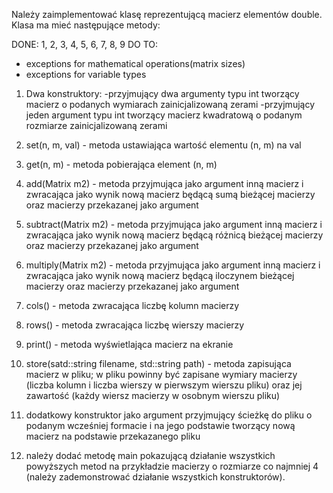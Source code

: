 
Należy zaimplementować klasę reprezentującą macierz elementów double. Klasa ma mieć następujące metody:

DONE: 1, 2, 3, 4, 5, 6, 7, 8, 9
DO TO: 
- exceptions for mathematical operations(matrix sizes)
- exceptions for variable types

1. Dwa konstruktory:
-przyjmujący dwa argumenty typu int tworzący macierz o podanych wymiarach zainicjalizowaną zerami
-przyjmujący jeden argument typu int tworzący macierz kwadratową o podanym rozmiarze zainicjalizowaną zerami

2. set(n, m, val) - metoda ustawiająca wartość elementu (n, m) na val
3. get(n, m) - metoda pobierająca element (n, m)
4. add(Matrix m2) - metoda przyjmująca jako argument inną macierz i zwracająca jako wynik nową macierz będącą sumą bieżącej    macierzy oraz macierzy przekazanej jako argument
5. subtract(Matrix m2) - metoda przyjmująca jako argument inną macierz i zwracająca jako wynik nową macierz będącą różnicą bieżącej macierzy oraz macierzy przekazanej jako argument
6. multiply(Matrix m2) - metoda przyjmująca jako argument inną macierz i zwracająca jako wynik nową macierz będącą iloczynem bieżącej macierzy oraz macierzy przekazanej jako argument
7. cols() - metoda zwracająca liczbę kolumn macierzy
8. rows() - metoda zwracająca liczbę wierszy macierzy
9. print() - metoda wyświetlająca macierz na ekranie
10. store(satd::string filename, std::string path) - metoda zapisująca macierz w pliku; w pliku powinny być zapisane wymiary macierzy (liczba kolumn i liczba wierszy w pierwszym wierszu pliku) oraz jej zawartość (każdy wiersz macierzy w osobnym wierszu pliku)
11. dodatkowy konstruktor jako argument przyjmujący ścieżkę do pliku o podanym wcześniej formacie i na jego podstawie tworzący nową macierz na podstawie przekazanego pliku
12. należy dodać metodę main pokazującą działanie wszystkich powyższych metod na przykładzie macierzy o rozmiarze co najmniej 4 (należy zademonstrować działanie wszystkich konstruktorów).